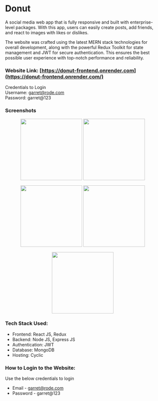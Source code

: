 # Donut

A social media web app that is fully responsive and built with enterprise-level packages. With this app, users can easily create posts, add friends, and react to images with likes or dislikes.

The website was crafted using the latest MERN stack technologies for overall development, along with the powerful Redux Toolkit for state management and JWT for secure authentication. This ensures the best possible user experience with top-notch performance and reliability.

### Website Link: [https://donut-frontend.onrender.com](https://donut-frontend.onrender.com/)</br>
Credentials to Login</br>
Username: garret@rode.com</br>
Password: garret@123

### Screenshots
<p align="center">
  <img src="https://github.com/user-attachments/assets/f35d7db8-4ab8-4d05-a877-3eb1b7a8025d" width="200"/>
  <img src="https://github.com/user-attachments/assets/ed5cce76-3b75-45b4-a218-7c8e7b229a8f" width="200"/>
</p>
<p align="center">
  <img src="https://github.com/user-attachments/assets/5b1bcc4e-aa8a-46b7-832c-c243580da827" width="200"/>
  <img src="
![image](https://github.com/user-attachments/assets/31d79ee5-8ba6-402f-84a0-98c1f99dac44" width="200"/>
</p>
<p align="center">
  <img src="https://github.com/user-attachments/assets/1322d7d6-f00c-4137-9ab2-8b0372bd7f40" width="200"/>
</p>


### Tech Stack Used: 
- Frontend: React JS, Redux
- Backend: Node JS, Express JS
- Authentication: JWT
- Database: MongoDB
- Hosting: Cyclic

### How to Login to the Website:
Use the below credentials to login
- Email - garret@rode.com
- Password - garret@123
